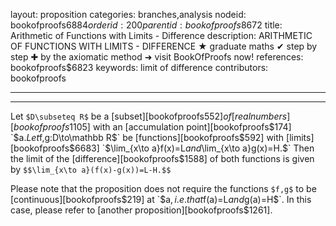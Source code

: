 layout: proposition
categories: branches,analysis
nodeid: bookofproofs$6884
orderid: 200
parentid: bookofproofs$8672
title: Arithmetic of Functions with Limits - Difference
description: ARITHMETIC OF FUNCTIONS WITH LIMITS - DIFFERENCE ★ graduate maths ✔ step by step ✚ by the axiomatic method ➜ visit BookOfProofs now!
references: bookofproofs$6823
keywords: limit of difference
contributors: bookofproofs


---


---

Let `$D\subseteq R$` be a [subset][bookofproofs$552] of [real numbers][bookofproofs$1105] with an [accumulation point][bookofproofs$174] `$a.$` Let `$f,g:D\to\mathbb R$` be [functions][bookofproofs$592] with [limits][bookofproofs$6683] `$\lim_{x\to a}f(x)=L$` and `$\lim_{x\to a}g(x)=H.$` Then the limit of the [difference][bookofproofs$1588] of both functions is given by `$$\lim_{x\to a}(f(x)-g(x))=L-H.$$`

Please note that the proposition does not require the functions `$f,g$` to be [continuous][bookofproofs$219] at `$a$`, i.e. that `$f(a)=L$` and `$g(a)=H$`. In this case, please refer to [another proposition][bookofproofs$1261].